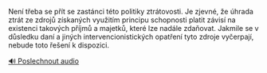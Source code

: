 
Není třeba se přít se zastánci této politiky ztrátovosti. Je zjevné, že úhrada ztrát ze zdrojů získaných využitím principu schopnosti platit závisí na existenci takových příjmů a majetků, které lze nadále zdaňovat. Jakmile se v důsledku daní a jiných intervencionistických opatření tyto zdroje vyčerpají, nebude toto řešení k dispozici.

[🔊 Poslechnout audio](/data/7-paragraphs/audio/chapter_167/para_015-Nen-teba-se-pt-se-zastnci-tto-politiky-ztrt.mp3)
